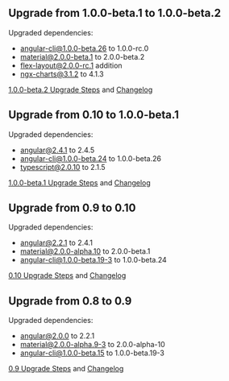 ## Upgrade from 1.0.0-beta.1 to 1.0.0-beta.2

Upgraded dependencies:

- angular-cli@1.0.0-beta.26 to 1.0.0-rc.0
- material@2.0.0-beta.1 to 2.0.0-beta.2
- flex-layout@2.0.0-rc.1 addition
- ngx-charts@3.1.2 to 4.1.3

[1.0.0-beta.2 Upgrade Steps](https://github.com/Teradata/covalent-quickstart/pull/46/commits) and [Changelog](https://github.com/Teradata/covalent/blob/develop/docs/CHANGELOG.md#100-beta2-hotel-california-2017-02-23)

## Upgrade from 0.10 to 1.0.0-beta.1

Upgraded dependencies:

- angular@2.4.1 to 2.4.5
- angular-cli@1.0.0-beta.24 to 1.0.0-beta.26
- typescript@2.0.10 to 2.1.5

[1.0.0-beta.1 Upgrade Steps](https://github.com/Teradata/covalent-quickstart/pull/34/commits) and [Changelog](https://github.com/Teradata/covalent/blob/v1.0.0-beta.1/docs/CHANGELOG.md#100-beta1-purple-rain-2017-01-30)

## Upgrade from 0.9 to 0.10

Upgraded dependencies:

- angular@2.2.1 to 2.4.1
- material@2.0.0-alpha.10 to 2.0.0-beta.1
- angular-cli@1.0.0-beta.19-3 to 1.0.0-beta.24

[0.10 Upgrade Steps](https://github.com/Teradata/covalent-quickstart/pull/26/commits) and [Changelog](https://github.com/Teradata/covalent/blob/v0.10.0/docs/CHANGELOG.md#0100-bedlington-cummerbund-2016-12-30)

## Upgrade from 0.8 to 0.9

Upgraded dependencies:

- angular@2.0.0 to 2.2.1
- material@2.0.0-alpha.9-3 to 2.0.0-alpha-10
- angular-cli@1.0.0-beta.15 to 1.0.0-beta.19-3

[0.9 Upgrade Steps](https://github.com/Teradata/covalent-quickstart/pull/20/commits) and [Changelog](https://github.com/Teradata/covalent/blob/develop/docs/CHANGELOG.md#090-pallettown-cummerbund-2016-11-21)

